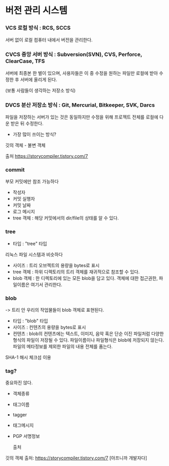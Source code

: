 

  
# 버전 관리 시스템



### VCS 로컬 방식 : RCS, SCCS

서버 없이 로컬 컴퓨터 내에서 버전을 관리한다. 

### CVCS 중앙 서버 방식 : Subversion(SVN), CVS, Perforce, ClearCase, TFS

서버에 최종본 한 벌이 있으며, 사용자들은 이 중 수정을 원하는 파일만 로컬에 받아 수정한 후 서버에 올리게 된다.

(보통 사람들이 생각하는 저장소 방식) 

### DVCS 분산 저장소 방식 : Git, Mercurial, Bitkeeper, SVK, Darcs

파일을 저장하는 서버가 있는 것은 동일하지만 수정을 위해 프로젝트 전체를 로컬에 다운 받은 뒤 수정한다.

* 가장 많이 쓰이는 방식?


깃의 객체 - 불변 객체

출처 https://storycompiler.tistory.com/7

  ### commit 

  부모 커밋에만 참조 가능하다
  - 작성자
- 커밋 실행자
- 커밋 날짜
- 로그 메시지
- tree 객체 : 해당 커밋에서의 dir/file의 상태를 알 수 있다.
  
 ### tree
  
- 타입 : "tree" 타입

리눅스 파일 시스템과 비슷하다
- 사이즈 : 트리 오브젝트의 용량을 bytes로 표시
- tree 객체 : 하위 디렉토리의 트리 객체를 재귀적으로 참조할 수 있다.
- blob 객체 : 한 디렉토리에 있는 모든 blob을 담고 있다.
   객체에 대한 접근권한, 파일이름은 여기서 관리한다.

### blob 

-> 트리 안 우리의 작업물들이 blob 객체로 표현된다. 

- 타입 : "blob" 타입
- 사이즈 : 컨텐츠의 용량을 bytes로 표시
- 컨텐츠 : blob의 컨텐츠에는 텍스트, 이미지, 음악 혹은 단순 이진 파일처럼 다양한 형식의 파일이 저장될 수 있다.
  파일이름이나 파일형식은 blob에 저장되지 않는다.
  파일의 메타정보를 제외한 파일의 내용 전체를 품는다.

SHA-1 해시 체크섬 이용

 ### tag?
  
  중요하진 않다. 
  - 객체종류
- 태그이름
- tagger
- 태그메시지
- PGP 서명정보

  
  출처 
  
깃의 객체 
출처: https://storycompiler.tistory.com/7 [아프니까 개발자다]
